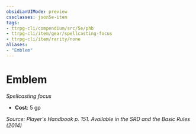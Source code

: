 ```yaml
---
obsidianUIMode: preview
cssclasses: json5e-item
tags:
- ttrpg-cli/compendium/src/5e/phb
- ttrpg-cli/item/gear/spellcasting-focus
- ttrpg-cli/item/rarity/none
aliases: 
- "Emblem"
---
```

# Emblem
*Spellcasting focus*  


- **Cost**: 5 gp

*Source: Player's Handbook p. 151. Available in the <span title='Systems Reference Document (5.1)'>SRD</span> and the Basic Rules (2014)*